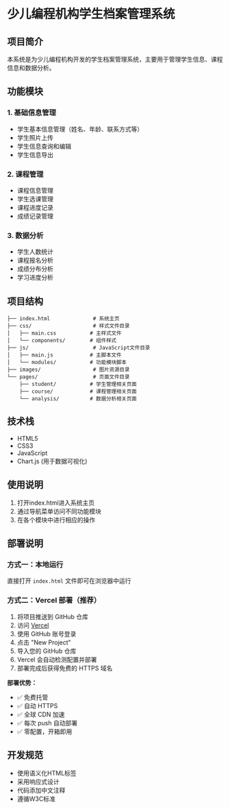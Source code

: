 # 少儿编程机构学生档案管理系统

## 项目简介
本系统是为少儿编程机构开发的学生档案管理系统，主要用于管理学生信息、课程信息和数据分析。

## 功能模块
### 1. 基础信息管理
- 学生基本信息管理（姓名、年龄、联系方式等）
- 学生照片上传
- 学生信息查询和编辑
- 学生信息导出

### 2. 课程管理
- 课程信息管理
- 学生选课管理
- 课程进度记录
- 成绩记录管理

### 3. 数据分析
- 学生人数统计
- 课程报名分析
- 成绩分布分析
- 学习进度分析

## 项目结构
```
├── index.html              # 系统主页
├── css/                    # 样式文件目录
│   ├── main.css           # 主样式文件
│   └── components/        # 组件样式
├── js/                     # JavaScript文件目录
│   ├── main.js            # 主脚本文件
│   └── modules/           # 功能模块脚本
├── images/                 # 图片资源目录
└── pages/                  # 页面文件目录
    ├── student/           # 学生管理相关页面
    ├── course/            # 课程管理相关页面
    └── analysis/          # 数据分析相关页面
```

## 技术栈
- HTML5
- CSS3
- JavaScript
- Chart.js (用于数据可视化)

## 使用说明
1. 打开index.html进入系统主页
2. 通过导航菜单访问不同功能模块
3. 在各个模块中进行相应的操作

## 部署说明

### 方式一：本地运行
直接打开 `index.html` 文件即可在浏览器中运行

### 方式二：Vercel 部署（推荐）
1. 将项目推送到 GitHub 仓库
2. 访问 [Vercel](https://vercel.com)
3. 使用 GitHub 账号登录
4. 点击 "New Project"
5. 导入您的 GitHub 仓库
6. Vercel 会自动检测配置并部署
7. 部署完成后获得免费的 HTTPS 域名

**部署优势：**
- ✅ 免费托管
- ✅ 自动 HTTPS
- ✅ 全球 CDN 加速
- ✅ 每次 push 自动部署
- ✅ 零配置，开箱即用

## 开发规范
- 使用语义化HTML标签
- 采用响应式设计
- 代码添加中文注释
- 遵循W3C标准 